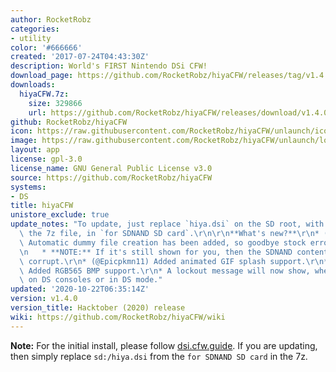 ```yaml
---
author: RocketRobz
categories:
- utility
color: '#666666'
created: '2017-07-24T04:43:30Z'
description: World's FIRST Nintendo DSi CFW!
download_page: https://github.com/RocketRobz/hiyaCFW/releases/tag/v1.4.0
downloads:
  hiyaCFW.7z:
    size: 329866
    url: https://github.com/RocketRobz/hiyaCFW/releases/download/v1.4.0/hiyaCFW.7z
github: RocketRobz/hiyaCFW
icon: https://raw.githubusercontent.com/RocketRobz/hiyaCFW/unlaunch/icon.bmp
image: https://raw.githubusercontent.com/RocketRobz/hiyaCFW/unlaunch/logo/logo.png
layout: app
license: gpl-3.0
license_name: GNU General Public License v3.0
source: https://github.com/RocketRobz/hiyaCFW
systems:
- DS
title: hiyaCFW
unistore_exclude: true
update_notes: "To update, just replace `hiya.dsi` on the SD root, with the one from\
  \ the 7z file, in `for SDNAND SD card`.\r\n\r\n**What's new?**\r\n* (@Epicpkmn11)\
  \ Automatic dummy file creation has been added, so goodbye stock error screen!\r\
  \n   * **NOTE:** If it's still shown for you, then the SDNAND contents are probably\
  \ corrupt.\r\n* (@Epicpkmn11) Added animated GIF splash support.\r\n* (@Epicpkmn11)\
  \ Added RGB565 BMP support.\r\n* A lockout message will now show, when launching\
  \ on DS consoles or in DS mode."
updated: '2020-10-22T06:35:14Z'
version: v1.4.0
version_title: Hacktober (2020) release
wiki: https://github.com/RocketRobz/hiyaCFW/wiki
---
```

**Note:** For the initial install, please follow [dsi.cfw.guide](https://dsi.cfw.guide). If you are updating, then simply replace `sd:/hiya.dsi` from the `for SDNAND SD card` in the 7z.